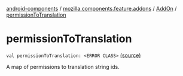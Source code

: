 [android-components](../../index.md) / [mozilla.components.feature.addons](../index.md) / [AddOn](index.md) / [permissionToTranslation](./permission-to-translation.md)

# permissionToTranslation

`val permissionToTranslation: <ERROR CLASS>` [(source)](https://github.com/mozilla-mobile/android-components/blob/master/components/feature/addons/src/main/java/mozilla/components/feature/addons/AddOn.kt#L87)

A map of permissions to translation string ids.

